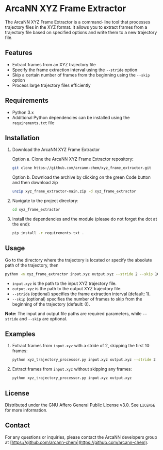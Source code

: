 # ArcaNN XYZ Frame Extractor

The ArcaNN XYZ Frame Extractor is a command-line tool that processes trajectory files in the XYZ format. It allows you to extract frames from a trajectory file based on specified options and write them to a new trajectory file.

## Features

- Extract frames from an XYZ trajectory file
- Specify the frame extraction interval using the `--stride` option
- Skip a certain number of frames from the beginning using the `--skip` option
- Process large trajectory files efficiently

## Requirements

- Python 3.x
- Additional Python dependencies can be installed using the `requirements.txt` file

## Installation

1. Download the ArcaNN XYZ Frame Extractor

    Option a. Clone the ArcaNN XYZ Frame Extractor repository:

   ```bash
   git clone https://github.com/arcann-chem/xyz_frame_extractor.git
   ```

    Option b. Download the archive by clicking on the green Code button and then download zip

    ```bash
    unzip xyz_frame_extractor-main.zip -d xyz_frame_extractor
    ```

2. Navigate to the project directory:

   ```bash
   cd xyz_frame_extractor
   ```

3. Install the dependencies and the module (please do not forget the dot at the end):

   ```bash
   pip install -r requirements.txt .
   ```

## Usage

Go to the directory where the trajectory is located or specify the absolute path of the trajectory, then

```bash
python -m xyz_frame_extractor input.xyz output.xyz --stride 2 --skip 10
```

- `input.xyz` is the path to the input XYZ trajectory file.
- `output.xyz` is the path to the output XYZ trajectory file.
- `--stride` (optional) specifies the frame extraction interval (default: 1).
- `--skip` (optional) specifies the number of frames to skip from the beginning of the trajectory (default: 0).

**Note:** The input and output file paths are required parameters, while `--stride` and `--skip` are optional.

## Examples

1. Extract frames from `input.xyz` with a stride of 2, skipping the first 10 frames:

   ```bash
   python xyz_trajectory_processor.py input.xyz output.xyz --stride 2 --skip 10
   ```

2. Extract frames from `input.xyz` without skipping any frames:

   ```bash
   python xyz_trajectory_processor.py input.xyz output.xyz
   ```

## License

Distributed under the GNU Affero General Public License v3.0. See `LICENSE` for more information.

## Contact

For any questions or inquiries, please contact the ArcaNN developers group at [https://github.com/arcann-chem](https://github.com/arcann-chem).
